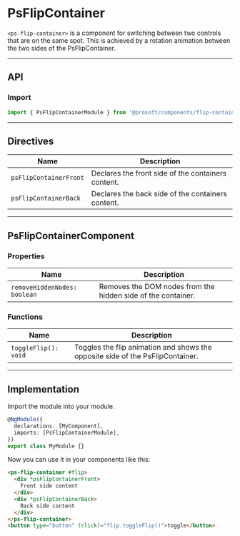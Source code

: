 <link href="style.css" rel="stylesheet"></link>

# PsFlipContainer <a name="PsFlipContainer"></a>

`<ps-flip-container>` is a component for switching between two controls that are on the same spot. This is achieved by a rotation animation between the two sides of the PsFlipContainer.

---

## API <a name="PsFlipContainerApi"></a>

### Import <a name="PsFlipContainerImport"></a>

```ts | js
import { PsFlipContainerModule } from '@prosoft/components/flip-container';
```

---

## Directives <a name="PsFlipContainerDirectives"></a>

| Name                   | Description                                        |
| ---------------------- | -------------------------------------------------- |
| `psFlipContainerFront` | Declares the front side of the containers content. |
| `psFlipContainerBack`  | Declares the back side of the containers content.  |

---

## PsFlipContainerComponent <a name="PsFlipContainerComponent"></a>

### Properties <a name="PsFlipContainerComponentProperties"></a>

| Name                         | Description                                                  |
| ---------------------------- | ------------------------------------------------------------ |
| `removeHiddenNodes: boolean` | Removes the DOM nodes from the hidden side of the container. |

### Functions <a name="PsFlipContainerComponentFunctions"></a>

| Name                 | Description                                                                    |
| -------------------- | ------------------------------------------------------------------------------ |
| `toggleFlip(): void` | Toggles the flip animation and shows the opposite side of the PsFlipContainer. |

---

## Implementation <a name="PsFlipContainerImplementation"></a>

Import the module into your module.

```ts | js
@NgModule({
  declarations: [MyComponent],
  imports: [PsFlipContainerModule],
})
export class MyModule {}
```

Now you can use it in your components like this:

```html
<ps-flip-container #flip>
  <div *psFlipContainerFront>
    Front side content
  </div>
  <div *psFlipContainerBack>
    Back side content
  </div>
</ps-flip-container>
<button type="button" (click)="flip.toggleFlip()">toggle</button>
```
